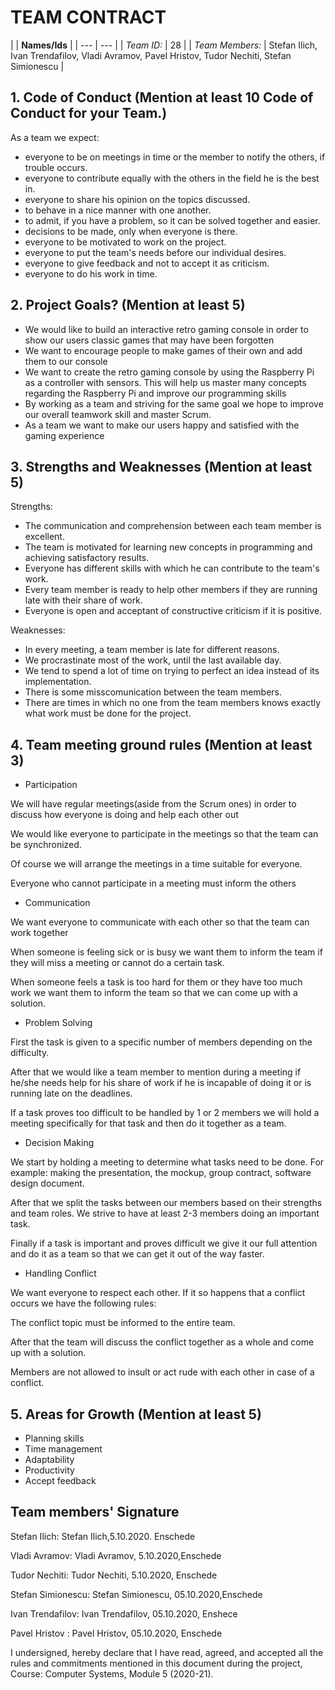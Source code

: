 # TEAM CONTRACT

|
 | **Names/Ids** |
| --- | --- |
| _Team ID:_ | 28 |
| _Team Members:_ | Stefan Ilich, Ivan Trendafilov, Vladi Avramov, Pavel Hristov, Tudor Nechiti, Stefan Simionescu |

## 1. Code of Conduct (Mention at least 10 Code of Conduct for your Team.)

As a team we expect:

- everyone to be on meetings in time or the member to notify the others, if trouble occurs.
- everyone to contribute equally with the others in the field he is the best in.
- everyone to share his opinion on the topics discussed.
- to behave in a nice manner with one another.
- to admit, if you have a problem, so it can be solved together and easier.
- decisions to be made, only when everyone is there.
- everyone to be motivated to work on the project.
- everyone to put the team&#39;s needs before our individual desires.
- everyone to give feedback and not to accept it as criticism.
- everyone to do his work in time.

## 2. Project Goals? (Mention at least 5)

- We would like to build an interactive retro gaming console in order to show our users classic games that may have been forgotten
- We want to encourage people to make games of their own and add them to our console
- We want to create the retro gaming console by using the Raspberry Pi as a controller with sensors. This will help us master many concepts regarding the Raspberry Pi and improve our programming skills
- By working as a team and striving for the same goal we hope to improve our overall teamwork skill and master Scrum.
- As a team we want to make our users happy and satisfied with the gaming experience

## 3. Strengths and Weaknesses (Mention at least 5)

Strengths:

- The communication and comprehension between each team member is excellent.
- The team is motivated for learning new concepts in programming and achieving satisfactory results.
- Everyone has different skills with which he can contribute to the team&#39;s work.
- Every team member is ready to help other members if they are running late with their share of work.
- Everyone is open and acceptant of constructive criticism if it is positive.

Weaknesses:

- In every meeting, a team member is late for different reasons.
- We procrastinate most of the work, until the last available day.
- We tend to spend a lot of time on trying to perfect an idea instead of its implementation.
- There is some misscomunication between the team members.
- There are times in which no one from the team members knows exactly what work must be done for the project.

## 4. Team meeting ground rules (Mention at least 3)

- Participation

We will have regular meetings(aside from the Scrum ones) in order to discuss how everyone is doing and help each other out

We would like everyone to participate in the meetings so that the team can be synchronized.

Of course we will arrange the meetings in a time suitable for everyone.

Everyone who cannot participate in a meeting must inform the others

- Communication

We want everyone to communicate with each other so that the team can work together

When someone is feeling sick or is busy we want them to inform the team if they will miss a meeting or cannot do a certain task.

When someone feels a task is too hard for them or they have too much work we want them to inform the team so that we can come up with a solution.

- Problem Solving

First the task is given to a specific number of members depending on the difficulty.

After that we would like a team member to mention during a meeting if he/she needs help for his share of work if he is incapable of doing it or is running late on the deadlines.

If a task proves too difficult to be handled by 1 or 2 members we will hold a meeting specifically for that task and then do it together as a team.

- Decision Making

We start by holding a meeting to determine what tasks need to be done. For example: making the presentation, the mockup, group contract, software design document.

After that we split the tasks between our members based on their strengths and team roles. We strive to have at least 2-3 members doing an important task.

Finally if a task is important and proves difficult we give it our full attention and do it as a team so that we can get it out of the way faster.

- Handling Conflict

We want everyone to respect each other. If it so happens that a conflict occurs we have the following rules:

The conflict topic must be informed to the entire team.

After that the team will discuss the conflict together as a whole and come up with a solution.

Members are not allowed to insult or act rude with each other in case of a conflict.

## 5. Areas for Growth (Mention at least 5)

- Planning skills
- Time management
- Adaptability
- Productivity
- Accept feedback

## Team members&#39; Signature

Stefan Ilich: Stefan Ilich,5.10.2020. Enschede

Vladi Avramov: Vladi Avramov, 5.10.2020,Enschede

Tudor Nechiti: Tudor Nechiti, 5.10.2020, Enschede

Stefan Simionescu: Stefan Simionescu, 05.10.2020,Enschede

Ivan Trendafilov: Ivan Trendafilov, 05.10.2020, Enshece

Pavel Hristov : Pavel Hristov, 05.10.2020, Enschede

I undersigned, hereby declare that I have read, agreed, and accepted all the rules and commitments mentioned in this document during the project, Course: Computer Systems, Module 5 (2020-21).